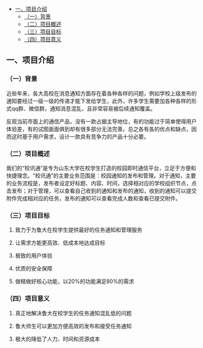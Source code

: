 - [一、项目介绍](#op0)
	- [（一）背景](#op1)
	- [（二）项目概述](#op2)
	- [（三）项目目标](#op3)
	- [（四）项目意义](#op4) 
<span id="op0"></span>
## 一、项目介绍 

<span id="op1"></span>

### （一）背景 

近些年来，各大高校在消息通知方面存在着各种各样的问题，例如学校上级发布的通知要经过一级一级的传递才能下发给学生，此外，许多学生需要加各种各样的形式qq群、微信群，通知消息混乱，且非常容易被后续通知覆盖。

 反观当前市面上的通信产品，没有一款占据主导地位，有的功能过于简单使得用户体验差，有的试图面面俱到却有很多部分无法完善。总之各有各的优点和缺点，因而这时基于用户需求，设计一款具有竞争力的产品十分必要。

<span id="op2"></span>
### （二）项目概述 

我们的“校讯通”是专为山东大学在校学生打造的校园即时通信平台，立足于方便和快捷理念。“校讯通”的主要业务范围是：校园通知的发布和管理。对于通知，主要的业务流程是，发布者设定好标题、内容、时间，选择相对应的学校组织节点，点击发布；对于管理，可以查看自己收到的通知和发布的通知，收到的通知可以提交附件完成相对应的任务，发布的通知可以查看完成人数和查看已提交附件。

<span id="op3"></span>

### （三）项目目标 

1. 致力于为鲁大在校学生提供最好的任务通知和管理服务

2. 让需求方能更高效、低成本地达成目标

3. 极致的用户体验

4. 优质的安全保障

5. 做精做好核心功能，以20%的功能满足80%的需求

<span id="op4"></span>

### （四）项目意义 

1. 真正地解决鲁大在校学生的任务通知混乱低的问题

2. 鲁大师生可以更加方便高效的发布和接受任务通知

3. 极大的降低了人力、时间和资源成本


